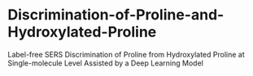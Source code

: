# Discrimination-of-Proline-and-Hydroxylated-Proline
Label-free SERS Discrimination of Proline from Hydroxylated Proline at Single-molecule Level Assisted by a Deep Learning Model
